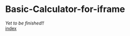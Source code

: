 # Basic-Calculator-for-iframe
<i>Yet to be finished!! </i> <br>
[index](https://ashesbloom.github.io/Basic-Calculator-for-iframe/)
